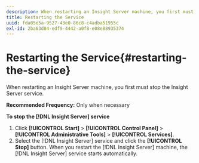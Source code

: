 ```yaml
---
description: When restarting an Insight Server machine, you first must stop the Insight Server service.
title: Restarting the Service
uuid: fda05e5a-9527-43e0-86c8-c4adba51955c
exl-id: 2ba63d84-edf9-4442-a0f8-e08e88935374
---
```

# Restarting the Service{#restarting-the-service}

When restarting an Insight Server machine, you first must stop the Insight Server service.

 **Recommended Frequency:** Only when necessary

**To stop the [!DNL Insight Server] service** 

1. Click **[!UICONTROL Start]** > **[!UICONTROL Control Panel]** > **[!UICONTROL Administrative Tools]** > **[!UICONTROL Services]**.
1. Select the [!DNL Insight Server] service and click the **[!UICONTROL Stop]** button.
When you restart the [!DNL Insight Server] machine, the [!DNL Insight Server] service starts automatically.

